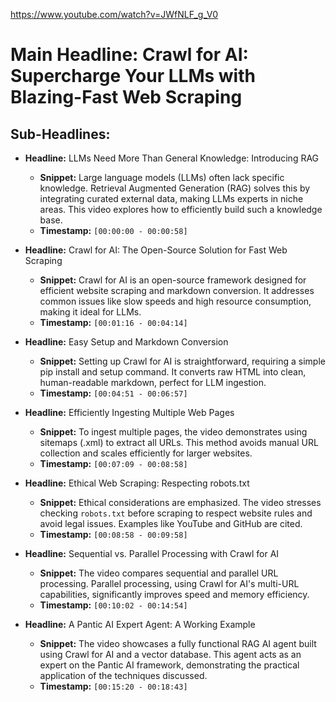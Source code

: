 
https://www.youtube.com/watch?v=JWfNLF_g_V0

# Main Headline: Crawl for AI: Supercharge Your LLMs with Blazing-Fast Web Scraping

## Sub-Headlines:

* **Headline:** LLMs Need More Than General Knowledge: Introducing RAG
    * **Snippet:** Large language models (LLMs) often lack specific knowledge.  Retrieval Augmented Generation (RAG) solves this by integrating curated external data, making LLMs experts in niche areas.  This video explores how to efficiently build such a knowledge base.
    * **Timestamp:** `[00:00:00 - 00:00:58]`

* **Headline:** Crawl for AI: The Open-Source Solution for Fast Web Scraping
    * **Snippet:** Crawl for AI is an open-source framework designed for efficient website scraping and markdown conversion.  It addresses common issues like slow speeds and high resource consumption, making it ideal for LLMs.
    * **Timestamp:** `[00:01:16 - 00:04:14]`

* **Headline:**  Easy Setup and Markdown Conversion
    * **Snippet:** Setting up Crawl for AI is straightforward, requiring a simple pip install and setup command. It converts raw HTML into clean, human-readable markdown, perfect for LLM ingestion.
    * **Timestamp:** `[00:04:51 - 00:06:57]`

* **Headline:**  Efficiently Ingesting Multiple Web Pages
    * **Snippet:** To ingest multiple pages, the video demonstrates using sitemaps (.xml) to extract all URLs.  This method avoids manual URL collection and scales efficiently for larger websites.
    * **Timestamp:** `[00:07:09 - 00:08:58]`

* **Headline:** Ethical Web Scraping: Respecting robots.txt
    * **Snippet:** Ethical considerations are emphasized.  The video stresses checking `robots.txt` before scraping to respect website rules and avoid legal issues. Examples like YouTube and GitHub are cited.
    * **Timestamp:** `[00:08:58 - 00:09:58]`

* **Headline:**  Sequential vs. Parallel Processing with Crawl for AI
    * **Snippet:**  The video compares sequential and parallel URL processing.  Parallel processing, using Crawl for AI's multi-URL capabilities, significantly improves speed and memory efficiency.
    * **Timestamp:** `[00:10:02 - 00:14:54]`

* **Headline:**  A Pantic AI Expert Agent: A Working Example
    * **Snippet:**  The video showcases a fully functional RAG AI agent built using Crawl for AI and a vector database.  This agent acts as an expert on the Pantic AI framework, demonstrating the practical application of the techniques discussed.
    * **Timestamp:** `[00:15:20 - 00:18:43]`

